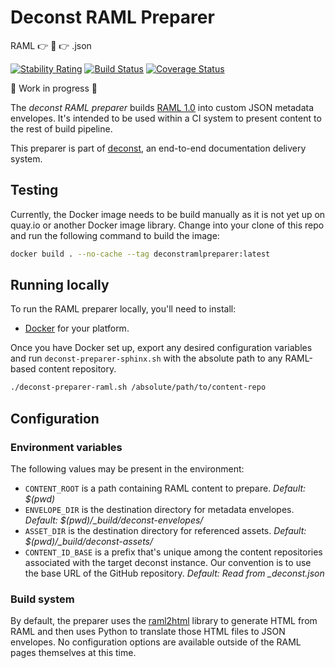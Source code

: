 # Deconst RAML Preparer
RAML :point_right: :wrench: :point_right: .json

[![Stability Rating](https://img.shields.io/badge/stability-in%20test-yellow.svg)](https://img.shields.io/badge/stability-in%20test-yellow.svg) [![Build Status](https://travis-ci.org/nimbinatus/deconst-raml-preparer.svg?branch=master)](https://travis-ci.org/nimbinatus/deconst-raml-preparer/)
[![Coverage Status](https://coveralls.io/repos/github/nimbinatus/deconst-raml-preparer/badge.svg)](https://coveralls.io/github/nimbinatus/deconst-raml-preparer?branch=master)

:construction: Work in progress :construction:

The *deconst RAML preparer* builds [RAML 1.0](http://raml.org/) into custom JSON metadata envelopes. It's intended to be used within a CI system to present content to the rest of build pipeline.

This preparer is part of [deconst](https://github.com/deconst), an end-to-end documentation delivery system.

## Testing

Currently, the Docker image needs to be build manually as it is not yet up on quay.io or another Docker image library. Change into your clone of this repo and run the following command to build the image:

```bash
docker build . --no-cache --tag deconstramlpreparer:latest
```

## Running locally

To run the RAML preparer locally, you'll need to install:

*   [Docker](https://docs.docker.com/installation/#installation) for your platform.

Once you have Docker set up, export any desired configuration variables and run `deconst-preparer-sphinx.sh` with the absolute path to any RAML-based content repository.

```bash
./deconst-preparer-raml.sh /absolute/path/to/content-repo
```

## Configuration

### Environment variables

The following values may be present in the environment:

*   `CONTENT_ROOT` is a path containing RAML content to prepare. *Default: $(pwd)*
*   `ENVELOPE_DIR` is the destination directory for metadata envelopes. *Default: $(pwd)/_build/deconst-envelopes/*
*   `ASSET_DIR` is the destination directory for referenced assets. *Default: $(pwd)/_build/deconst-assets/*
*   `CONTENT_ID_BASE` is a prefix that's unique among the content repositories associated with the target deconst instance. Our convention is to use the base URL of the GitHub repository. *Default: Read from _deconst.json*

### Build system

By default, the preparer uses the [raml2html](https://github.com/raml2html) library to generate HTML from RAML and then uses Python to translate those HTML files to JSON envelopes. No configuration options are available outside of the RAML pages themselves at this time.
